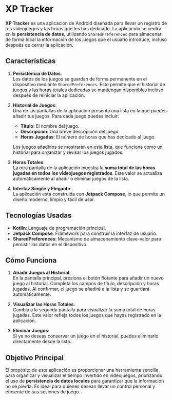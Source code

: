 # XP Tracker

**XP Tracker** es una aplicación de Android diseñada para llevar un registro de tus videojuegos y las horas que les has dedicado. La aplicación se centra en la **persistencia de datos**, utilizando `SharedPreferences` para almacenar de forma local la información de los juegos que el usuario introduce, incluso después de cerrar la aplicación.

## Características

1. **Persistencia de Datos**:  
   Los datos de los juegos se guardan de forma permanente en el dispositivo mediante `SharedPreferences`. Esto permite que el historial de juegos y las horas totales dedicadas se mantengan disponibles incluso después de reiniciar la aplicación.

2. **Historial de Juegos**:  
   Una de las pantallas de la aplicación presenta una lista en la que puedes añadir tus juegos. Para cada juego puedes incluir:  
   - **Título**: El nombre del juego.  
   - **Descripción**: Una breve descripción del juego.  
   - **Horas Jugadas**: El número de horas que has dedicado al juego.

   Los juegos añadidos se mostrarán en esta lista, que funciona como un historial para organizar y revisar los juegos jugados.

3. **Horas Totales**:  
   La otra pantalla de la aplicación muestra la **suma total de las horas jugadas en todos los videojuegos registrados**. Este valor se actualiza automáticamente al añadir o eliminar juegos de la lista.

4. **Interfaz Simple y Elegante**:  
   La aplicación está construida con **Jetpack Compose**, lo que permite un diseño moderno, limpio y fácil de usar.

## Tecnologías Usadas

- **Kotlin**: Lenguaje de programación principal.
- **Jetpack Compose**: Framework para construir la interfaz de usuario.
- **SharedPreferences**: Mecanismo de almacenamiento clave-valor para persistir los datos en el dispositivo.

## Cómo Funciona

1. **Añadir Juegos al Historial**:  
   En la pantalla principal, presiona el botón flotante para añadir un nuevo juego al historial. Completa los campos de título, descripción y horas jugadas. Al confirmar, el juego se añadirá a la lista y se guardará automáticamente.

2. **Visualizar las Horas Totales**:  
   Cambia a la segunda pantalla para visualizar la suma total de horas jugadas. Este valor refleja todos los juegos que hayas registrado en la aplicación.

3. **Eliminar Juegos**:  
   Si ya no deseas conservar un juego en el historial, puedes eliminarlo directamente desde la lista.

## Objetivo Principal

El propósito de esta aplicación es proporcionar una herramienta sencilla para organizar y visualizar el tiempo invertido en videojuegos, priorizando el uso de **persistencia de datos locales** para garantizar que la información no se pierda. Es ideal para quienes desean llevar un control personal y eficiente de sus sesiones de juego.
